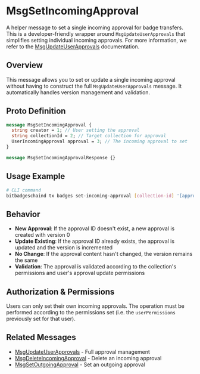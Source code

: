 # MsgSetIncomingApproval

A helper message to set a single incoming approval for badge transfers. This is a developer-friendly wrapper around `MsgUpdateUserApprovals` that simplifies setting individual incoming approvals. For more information, we refer to the [MsgUpdateUserApprovals](./msg-update-user-approvals.md) documentation.

## Overview

This message allows you to set or update a single incoming approval without having to construct the full `MsgUpdateUserApprovals` message. It automatically handles version management and validation.

## Proto Definition

```protobuf
message MsgSetIncomingApproval {
  string creator = 1; // User setting the approval
  string collectionId = 2; // Target collection for approval
  UserIncomingApproval approval = 3; // The incoming approval to set
}

message MsgSetIncomingApprovalResponse {}
```

## Usage Example

```bash
# CLI command
bitbadgeschaind tx badges set-incoming-approval [collection-id] '[approval-json]' --from user-key
```

## Behavior

-   **New Approval**: If the approval ID doesn't exist, a new approval is created with version 0
-   **Update Existing**: If the approval ID already exists, the approval is updated and the version is incremented
-   **No Change**: If the approval content hasn't changed, the version remains the same
-   **Validation**: The approval is validated according to the collection's permissions and user's approval update permissions

## Authorization & Permissions

Users can only set their own incoming approvals. The operation must be performed according to the permissions set (i.e. the `userPermissions` previously set for that user).

## Related Messages

-   [MsgUpdateUserApprovals](./msg-update-user-approvals.md) - Full approval management
-   [MsgDeleteIncomingApproval](./msg-delete-incoming-approval.md) - Delete an incoming approval
-   [MsgSetOutgoingApproval](./msg-set-outgoing-approval.md) - Set an outgoing approval

